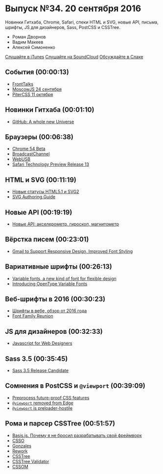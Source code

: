 # Выпуск №34. 20 сентября 2016

Новинки Гитхаба, Chrome, Safari, спеки HTML и SVG, новые API, письма, шрифты, JS для дизайнеров, Sass, PostCSS и CSSTree.

- Роман Дворнов
- Вадим Макеев
- Алексей Симоненко

[Слушайте в iTunes](https://itunes.apple.com/ru/podcast/veb-standarty/id1080500016)
[Слушайте на SoundCloud](https://soundcloud.com/web-standards/episode-34)
[Обсуждайте в Слаке](http://slack.web-standards.ru/)

## События (00:00:13)

- [FrontTalks](http://fronttalks.ru/)
- [MoscowJS 24 сентября](https://habr.ru/p/309606/)
- [PiterCSS 11 октября](https://pitercss.timepad.ru/)

## Новинки Гитхаба (00:01:10)

- [GitHub: A whole new Universe](https://github.com/universe-2016)

## Браузеры (00:06:38)

- [Chrome 54 Beta](http://blog.chromium.org/2016/09/chrome-54-beta-custom-elements-v1.html)
- [BroadcastChannel](https://developers.google.com/web/updates/2016/09/broadcastchannel)
- [WebUSB](https://developers.google.com/web/updates/2016/03/access-usb-devices-on-the-web)
- [Safari Technology Preview Release 13](https://webkit.org/blog/6937/release-notes-for-safari-technology-preview-release-13/)

## HTML и SVG (00:11:19)

- [Новые статусы HTML5.1 и SVG2](http://css-live.ru/vecssti-s-polej/novye-statusy-html5-1-i-svg2.html)
- [SVG Authoring Guide](http://w3c.github.io/svgwg/specs/svg-authoring/)

## Новые API (00:19:19)

- [Новые API: акселерометр, гироскоп, магнитометр](https://twitter.com/webstandards_ru/status/775989584719118336)

## Вёрстка писем (00:23:01)

- [Gmail to Support Responsive Design, Improved Font Styling](https://litmus.com/blog/gmail-to-support-responsive-email-design)

## Вариативные шрифты (00:26:13)

- [Variable fonts, a new kind of font for flexible design](http://blog.typekit.com/2016/09/14/variable-fonts-a-new-kind-of-font-for-flexible-design/)
- [Introducing OpenType Variable Fonts](https://medium.com/p/12ba6cd2369)

## Веб-шрифты в 2016 (00:30:23)

- [Шрифты в вебе, обзор от 2016 года](https://habrahabr.ru/post/310044/)
- [Font Family Reunion](http://fontfamily.io/Helvetica)

## JS для дизайнеров (00:32:33)

- [Javascript for Web Designers](https://abookapart.com/products/javascript-for-web-designers)

## Sass 3.5 (00:35:45)

- [Sass 3.5 Release Candidate](http://blog.sass-lang.com/posts/809572-sass-35-release-candidate)

## Сомнения в PostCSS и `@viewport` (00:39:09)

- [Preprocess future-proof CSS features](https://github.com/facebookincubator/create-react-app/issues/130)
- [`@viewport` removed from Edge](https://twitter.com/yoavweiss/status/773417500579074049)
- [`@viewport` is preloader-hostile](https://github.com/w3c/csswg-drafts/issues/258)

## Рома и парсер CSSTree (00:51:57)

- [Basis.js. Почему я не бросил разрабатывать свой фреймворк](https://youtu.be/cVbbkwkhNQg)
- [CSSO](https://github.com/css/csso)
- [Gonzales](https://github.com/css/gonzales)
- [Rework](https://github.com/reworkcss/rework)
- [CSSTree](https://github.com/csstree/csstree)
- [CSSTree Validator](https://csstree.github.io/docs/validator.html)
- [CSSOM](https://drafts.csswg.org/cssom/)
